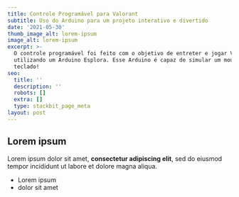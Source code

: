 ```yaml
---
title: Controle Programável para Valorant
subtitle: Uso do Arduino para um projeto interativo e divertido
date: '2021-05-30'
thumb_image_alt: lorem-ipsum
image_alt: lorem-ipsum
excerpt: >-
  O controle programável foi feito com o objetivo de entreter e jogar Valorant
  utilizando um Arduino Esplora. Esse Arduino é capaz de simular um mouse e
  teclado!
seo:
  title: ''
  description: ''
  robots: []
  extra: []
  type: stackbit_page_meta
layout: post
---
```

## Lorem ipsum

Lorem ipsum dolor sit amet, **consectetur adipiscing elit**, sed do eiusmod tempor incididunt ut labore et dolore magna aliqua.

- Lorem ipsum
- dolor sit amet